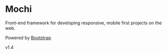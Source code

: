 # Mochi
Front-end framework for developing responsive, mobile first projects on the web.

Powered by [Bootstrap](http://getbootstrap.com/)

v1.4
